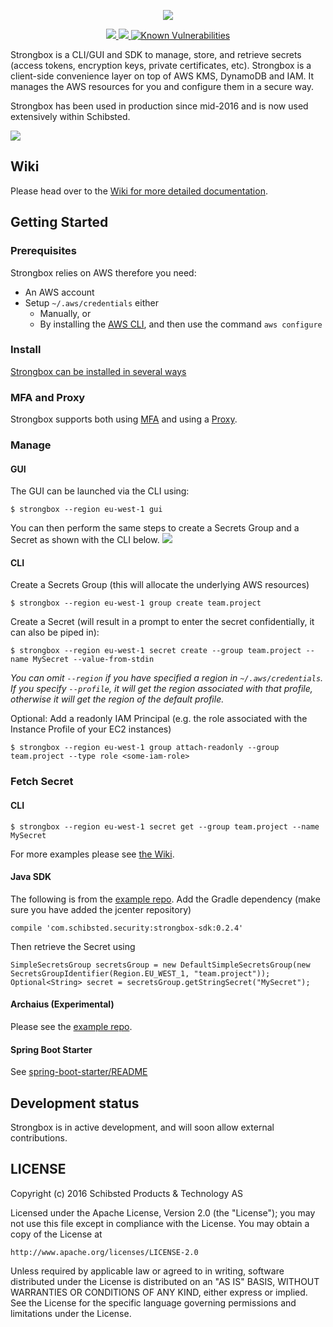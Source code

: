 <p align="center">
  <a href="https://github.com/schibsted/strongbox">
    <img src="https://raw.githubusercontent.com/schibsted/strongbox/images/strongbox-logo.png?sanitize=true">
  </a>
</p>
<p align="center">
  <a title="Stronbox Travis Build" href="https://travis-ci.org/schibsted/strongbox">
    <img src="https://api.travis-ci.org/schibsted/strongbox.svg?branch=master">
  </a>
  <a title="Slack Status" href="https://slackin-bjmwohmllu.now.sh">
    <img src="https://slackin-bjmwohmllu.now.sh/badge.svg">
  </a>
  <a href="https://snyk.io/test/github/schibsted/strongbox"><img src="https://snyk.io/test/github/schibsted/strongbox/badge.svg" alt="Known Vulnerabilities" data-canonical-src="https://snyk.io/test/github/schibsted/strongbox" style="max-width:100%;"></a>
</p>


Strongbox is a CLI/GUI and SDK to manage, store, and retrieve secrets (access tokens, encryption keys, private certificates, etc). Strongbox is a client-side convenience layer on top of AWS KMS, DynamoDB and IAM. It manages the AWS resources for you and configure them in a secure way.

Strongbox has been used in production since mid-2016 and is now used extensively within Schibsted. 

<img src="https://raw.githubusercontent.com/schibsted/strongbox/images/strongbox-integrations.png">

## Wiki
Please head over to the [Wiki for more detailed documentation](https://github.com/schibsted/strongbox/wiki).

## Getting Started

### Prerequisites
Strongbox relies on AWS therefore you need:
* An AWS account
* Setup `~/.aws/credentials` either
  * Manually, or
  * By installing the [AWS CLI](https://docs.aws.amazon.com/cli/latest/userguide/installing.html#install-bundle-other-os), and then use the command `aws configure`

### Install
[Strongbox can be installed in several ways](https://github.com/schibsted/strongbox/wiki/Install-the-CLI)

### MFA and Proxy
Strongbox supports both using [MFA](https://github.com/schibsted/strongbox/wiki/MFA) and using a [Proxy](https://github.com/schibsted/strongbox/wiki/Proxy).

### Manage

#### GUI
The GUI can be launched via the CLI using:
```
$ strongbox --region eu-west-1 gui
```
You can then perform the same steps to create a Secrets Group and a Secret as shown with the CLI below.
<img src="https://raw.githubusercontent.com/schibsted/strongbox/images/strongbox-gui.png">

#### CLI
Create a Secrets Group (this will allocate the underlying AWS resources)
```
$ strongbox --region eu-west-1 group create team.project
```

Create a Secret (will result in a prompt to enter the secret confidentially, it can also be piped in):
```
$ strongbox --region eu-west-1 secret create --group team.project --name MySecret --value-from-stdin
```

*You can omit `--region` if you have specified a region in `~/.aws/credentials`. If you specify `--profile`, it will get the region associated with that profile, otherwise it will get the region of the default profile.*

Optional: Add a readonly IAM Principal (e.g. the role associated with the Instance Profile of your EC2 instances)
```
$ strongbox --region eu-west-1 group attach-readonly --group team.project --type role <some-iam-role>
```

### Fetch Secret

#### CLI
```
$ strongbox --region eu-west-1 secret get --group team.project --name MySecret
```
For more examples please see [the Wiki](https://github.com/schibsted/strongbox/wiki/Fetch-Secrets-With-the-CLI).

#### Java SDK
The following is from the [example repo](https://github.com/schibsted/strongbox-examples/tree/master/sdk). Add the Gradle dependency (make sure you have added the jcenter repository)
```
compile 'com.schibsted.security:strongbox-sdk:0.2.4'
```

Then retrieve the Secret using
```
SimpleSecretsGroup secretsGroup = new DefaultSimpleSecretsGroup(new SecretsGroupIdentifier(Region.EU_WEST_1, "team.project"));
Optional<String> secret = secretsGroup.getStringSecret("MySecret");
```
#### Archaius (Experimental)
Please see the [example repo](https://github.com/schibsted/strongbox-examples/tree/master/archaius).

#### Spring Boot Starter

See [spring-boot-starter/README](https://github.com/schibsted/strongbox/blob/master/spring-boot-starter/README.md)

## Development status
Strongbox is in active development, and will soon allow external contributions.

## LICENSE

Copyright (c) 2016 Schibsted Products & Technology AS

Licensed under the Apache License, Version 2.0 (the "License");
you may not use this file except in compliance with the License.
You may obtain a copy of the License at

    http://www.apache.org/licenses/LICENSE-2.0

Unless required by applicable law or agreed to in writing, software
distributed under the License is distributed on an "AS IS" BASIS,
WITHOUT WARRANTIES OR CONDITIONS OF ANY KIND, either express or implied.
See the License for the specific language governing permissions and
limitations under the License.
